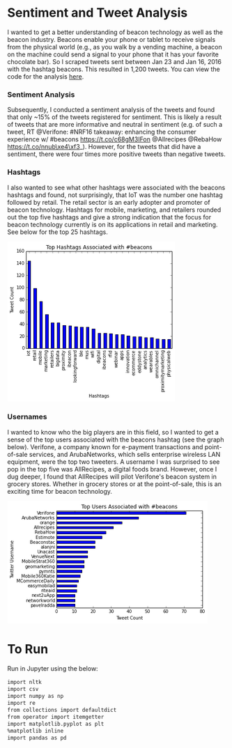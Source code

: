 # Sentiment and Tweet Analysis

I wanted to get a better understanding of beacon technology as well as the beacon industry. Beacons enable your phone or tablet to receive signals from the physical world (e.g., as you walk by a vending machine, a beacon on the machine could send a signal to your phone that it has your favorite chocolate bar). So I scraped tweets sent between Jan 23 and Jan 16, 2016 with the hashtag beacons. This resulted in 1,200 tweets. You can view the code for the analysis [here](https://github.com/skasim/twit_sentiment/blob/master/tweet_and_sentiment_analysis_beacons.ipynb).

### Sentiment Analysis
Subsequently, I conducted a sentiment analysis of the tweets and found that only ~15% of the tweets registered for sentiment. This is likely a result of tweets that are more informative and neutral in sentiment (e.g. of such a tweet, RT @Verifone: #NRF16 takeaway: enhancing the consumer experience w/ #beacons https://t.co/c68gM3IFon @Allrecipes @RebaHow https://t.co/nnub\xe4\xf3_). However, for the tweets that did have a sentiment, there were four times more positive tweets than negative tweets.

### Hashtags
I also wanted to see what other hashtags were associated with the beacons hashtags and found, not surprisingly, that IoT was the number one hashtag followed by retail. The retail sector is an early adopter and promoter of beacon technology. Hashtags for mobile, marketing, and retailers rounded out the top five hashtags and give a strong indication that the focus for beacon technology currently is on its applications in retail and marketing. See below for the top 25 hashtags.

![alt tag](graphs/beacons_hashtags.png) 

### Usernames
I wanted to know who the big players are in this field, so I wanted to get a sense of the top users associated with the beacons hashtag (see the graph below). Verifone, a company known for e-payment transactions and point-of-sale services, and ArubaNetworks, which sells enterprise wireless LAN equipment, were the top two tweeters. A username I was surprised to see pop in the top five was AllRecipes, a digital foods brand. However, once I dug deeper, I found that AllRecipes will pilot Verifone's beacon system in grocery stores. Whether in grocery stores or at the point-of-sale, this is an exciting time for beacon technology.

![alt tag](graphs/beacons_usernames.png)

# To Run

Run in Jupyter using the below:

```
import nltk
import csv
import numpy as np
import re
from collections import defaultdict
from operator import itemgetter
import matplotlib.pyplot as plt
%matplotlib inline
import pandas as pd
```
